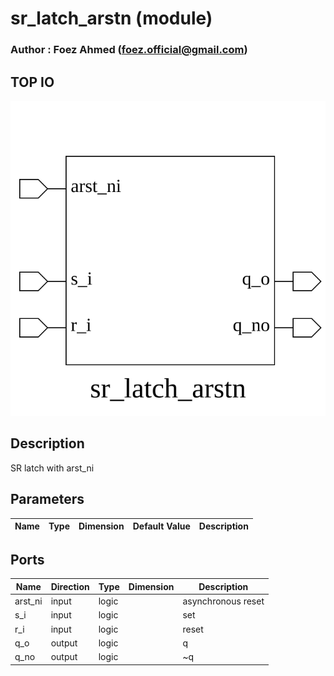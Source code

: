 # sr_latch_arstn (module)

### Author : Foez Ahmed (foez.official@gmail.com)

## TOP IO
<img src="./sr_latch_arstn_top.svg">

## Description
 SR latch with arst_ni

## Parameters
|Name|Type|Dimension|Default Value|Description|
|-|-|-|-|-|

## Ports
|Name|Direction|Type|Dimension|Description|
|-|-|-|-|-|
|arst_ni|input|logic||asynchronous reset|
|s_i|input|logic||set|
|r_i|input|logic||reset|
|q_o|output|logic||q|
|q_no|output|logic||~q|
